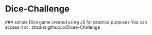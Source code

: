 # Dice-Challenge
##A simple Dice game created using JS for practice purposes
You can access it at : zhadier.github.io/Dicee-Challenge
